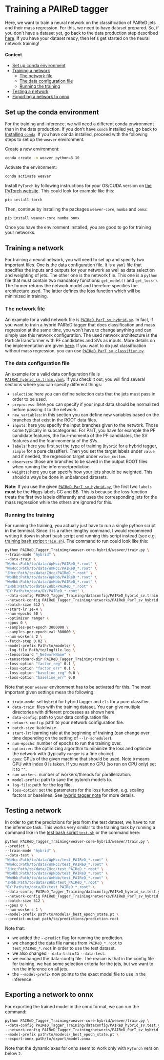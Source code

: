 # Training a PAIReD tagger

Here, we want to train a neural network on the classification of PAIReD jets and their mass regression. For this, we need to have dataset prepared. So, if you don't have a dataset yet, go back to the data production step described [here](./production-dataset.md). If you have your dataset ready, then let's get started on the neural network training!

#### Content
<!-- TOC -->

- [Set up conda environment](#set-up-the-conda-environment)
- [Training a network](#training-a-network)
    - [The network file](#the-network-file)
    - [The data configuration file](#the-data-configuration-file)
    - [Running the training](#running-the-training)
- [Testing a network](#testing-a-network)
- [Exporting a network to onnx](#exporting-a-network-to-onnx)

<!-- /TOC -->

## Set up the conda environment
For the training and inference, we will need a different conda environment than in the data production. If you don't have `conda` installed yet, go back to [Installing `conda`](./production-dataset.md#installing-conda). If you have conda installed, proceed with the following steps to set up the `weaver` environment.

Create a new environment:
```bash
conda create -n weaver python=3.10
```
Activate the environment:
```bash
conda activate weaver
```
Install `PyTorch` by following instructions for your OS/CUDA version on [the PyTorch website](https://pytorch.org/get-started). This could look for example like this:
```bash
pip install torch
```
Then, continue by installing the packages `weaver-core`, `numba` and `onnx`:
```bash
pip install weaver-core numba onnx
```
Once you have the environment installed, you are good to go for training your networks.

## Training a network
For training a neural network, you will need to set up and specify two important files. One is the data configuration file. It is a `yaml` file that specifies the inputs and outputs for your network as well as data selection and weighting of jets. The other one is the network file. This one is a `python` file that must contain two mandatory functions: `get_model()` and `get_loss()`. The former returns the network model and therefore specifies the architecture used. The latter defines the loss function which will be minimized in training.

### The network file
An example for a valid network file is [`PAIReD_ParT_sv_hybrid.py`](../../PAIReD_Tagger_Training/networks/PAIReD_ParT_sv_hybrid.py). In fact, if you want to train a hybrid PAIReD tagger that does classification and mass regression at the same time, you won't have to change anything and can simply use this network configuration. The used network architecture is the ParticleTransformer with PF candidates and SVs as inputs. More details on the implementation are given [here](../../PAIReD_Tagger_Training/notes/hybrid-tagger.md). If you want to do just classification without mass regression, you can use [`PAIReD_ParT_sv_classifier.py`](../../PAIReD_Tagger_Training/networks/PAIReD_ParT_sv_classifier.py).

### The data configuration file
An example for a valid data configuration file is [`PAIReD_hybrid_sv.train.yaml`](../../PAIReD_Tagger_Training/dataconfigs/PAIReD_hybrid_sv.train.yaml). If you check it out, you will find several sections where you can specify different things:
- `selection`: here you can define selection cuts that the jets must pass in order to be used.
- `preprocess`: here you can specify if your input data should be normalized before passing it to the network.
- `new_variables`: in this section you can define new variables based on the branches that exist in the ROOT data files.
- `inputs`: here you specify the input branches given to the network. Those come typically in subcategories. For ParT, you have for example the PF candidate features, the four-momenta of the PF candidates, the SV features and the four-momenta of the SVs.
- `labels`: here you first set the type of training (`hybrid` for a hybrid tagger, `simple` for a pure classifier). Then you set the target labels under `value` and if needed, the regression target under `value_custom`.
- `observers`: those are branches to be saved in the output ROOT files when running the inference/prediction.
- `weights`: here you can specify how your jets should be weighted. This should always be done in unbalanced datasets.

**Note:** If you use the given [`PAIReD_ParT_sv_hybrid.py`](../../PAIReD_Tagger_Training/networks/PAIReD_ParT_sv_hybrid.py), the first two `labels` **must** be the Higgs labels CC and BB. This is because the loss function treats the first two labels differently and uses the corresponding jets for the mass regression while the others are ignored for this.

### Running the training
For running the training, you actually just have to run a single python script in the terminal. Since it is a rather lengthy command, I would recommend writing it down in short bash script and running this script instead (see e.g. [training bash script `train.sh`](../../PAIReD_Tagger_Training/trainings/example_training_PAIReD_hybrid/train.sh)). The command to run could look like this:
```bash
python PAIReD_Tagger_Training/weaver-core-hybrid/weaver/train.py \
--train-mode "hybrid" \
--data-train \
"WpHcc:Path/to/data/WpHcc/PAIReD_*.root" \
"WmHcc:Path/to/data/WmHcc/PAIReD_*.root" \
"ZHcc:Path/to/data/ZHcc/PAIReD_*.root" \
"WpHbb:Path/to/data/WpHbb/PAIReD_*.root" \
"WmHbb:Path/to/data/WmHbb/PAIReD_*.root" \
"ZHbb:Path/to/data/ZHbb/PAIReD_*.root" \
"DY:Path/to/data/DY/PAIReD_*.root" \
--data-config PAIReD_Tagger_Training/dataconfig/PAIReD_hybrid_sv.train.yaml \
--network-config PAIReD_Tagger_Training/networks/PAIReD_ParT_sv_hybrid.py \
--batch-size 512 \
--start-lr 1e-4 \
--num-epochs 50 \
--optimizer ranger \
--gpus 0 \
--samples-per-epoch 3000000 \
--samples-per-epoch-val 300000 \
--num-workers 2 \
--fetch-step 0.02 \
--model-prefix Path/to/models/ \
--log-file Path/to/logfile.log \
--tensorboard "_NetworkName" \
--tensorboard-dir PAIReD_Tagger_Training/trainings \
--loss-option "factor_reg" 0.1 \
--loss-option "factor_err" 0.1 \
--loss-option "baseline_reg" 0.0 \
--loss-option "baseline_err" 0.0
```
Note that your `weaver` environment has to be activated for this. The most important given settings mean the following:
- `train-mode`: set `hybrid` for hybrid tagger and `cls` for a pure classifier.
- `data-train`: files with the training dataset. You can give multiple directories with different processes as shown here.
- `data-config`: path to your data configuration file.
- `network-config`: path to your network configuration file.
- `batch-size`: batchsize.
- `start-lr`: learning rate at the beginning of training (can change over time depending on the setting of `--lr-scheduler`).
- `num-epochs`: number of epochs to run the training over.
- `optimizer`: the optimizing algorithm to minimize the loss and optimize the network with (typically `ranger` is a fine choice).
- `gpus`: GPUs of the given machine that should be used. Note `0` means GPU with index 0 is taken. If you want no GPU (so run on CPU only) set it to `""`.
- `num-workers`: number of workers/threads for parallelization.
- `model-prefix`: path to save the pytorch models to.
- `log-file`: path for the log file.
- `loss-option`: set the parameters for the loss function, e.g. scaling factors or baselines. See [hybrid tagger note](../../PAIReD_Tagger_Training/notes/hybrid-tagger.md#loss-function) for more details.


## Testing a network
In order to get the predictions for jets from the test dataset, we have to run the inference task. This works very similar to the training task by running a command like in the [test bash script `test.sh`](../../PAIReD_Tagger_Training/trainings/example_training_PAIReD_hybrid/test.sh) or the command here:
```bash
python PAIReD_Tagger_Training/weaver-core-hybrid/weaver/train.py \
--predict \
--train-mode "hybrid" \
--data-test \
"WpHcc:Path/to/data/WpHcc/test_PAIReD_*.root" \
"WmHcc:Path/to/data/WmHcc/test_PAIReD_*.root" \
"ZHcc:Path/to/data/ZHcc/test_PAIReD_*.root" \
"WpHbb:Path/to/data/WpHbb/test_PAIReD_*.root" \
"WmHbb:Path/to/data/WmHbb/test_PAIReD_*.root" \
"ZHbb:Path/to/data/ZHbb/test_PAIReD_*.root" \
"DY:Path/to/data/DY/test_PAIReD_*.root" \
--data-config PAIReD_Tagger_Training/dataconfig/PAIReD_hybrid_sv.test.yaml \
--network-config PAIReD_Tagger_Training/networks/PAIReD_ParT_sv_hybrid.py \
--batch-size 512 \
--gpus 0 \
--num-workers 1 \
--model-prefix path/to/models/_best_epoch_state.pt \
--predict-output path/to/predictions/prediction.root
```
Note that:
- we added the `--predict` flag for running the prediction.
- we changed the data file names from `PAIReD_*.root` to `test_PAIReD_*.root` in order to use the test dataset.
- we also changed `--data-train` to `--data-test`.
- we exchanged the data-config file. The reason is that in the config file for training, we had some selection criteria for the jets, but we want to run the inference on all jets.
- the `--model-prefix` now points to the exact model file to use in the inference.

## Exporting a network to onnx
For exporting the trained model in the onnx format, we can run the command:
```bash
python PAIReD_Tagger_Training/weaver-core-hybrid/weaver/train.py \
--data-config PAIReD_Tagger_Training/dataconfig/PAIReD_hybrid_sv.test.yaml \
--network-config PAIReD_Tagger_Training/networks/PAIReD_ParT_sv_hybrid.py \
--model-prefix path/to/models/_best_epoch_state.pt \
--export-onnx path/to/export/model.onnx
```

Note that the dynamic axes for onnx seem to work only with `PyTorch` version below `2`.